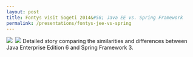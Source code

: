 ```yaml
---
layout: post
title: Fontys visit Sogeti 2014&#58; Java EE vs. Spring Framework
permalink: /presentations/fontys-jee-vs-spring
---
```

<a href="presentations/JavaEEvsSpring.pdf"><img style="float:left; margin-right: 0.5em;" src="{{site.url}}/img/presentation.svg"/></a>
<a href="https://www.youtube.com/watch?v=4M3yJV337g4"><img src="{{site.url}}/img/youtube.svg"/></a>
Detailed story comparing the similarities and differences between Java Enterprise Edition 6 and Spring Framework 3.